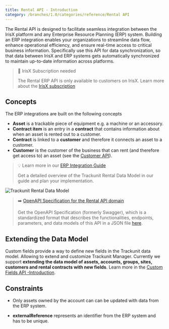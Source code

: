 ```yaml
---
title: Rental API - Introduction
category: /branches/1.0/categories/reference/Rental API
---
```


The Rental API is designed to facilitate seamless integration between the IrisX platform and any Enterprise Resource Planning (ERP) system. Building an ERP integration enables your organizations to streamline data flow, enhance operational efficiency, and ensure real-time access to critical business information. Specifically use this API for data synchronization, so that data between IrisX and ERP systems gets automatically synchronized to maintain up-to-date information across platforms.

> 📘 IrisX Subscription needed
>
> The Rental ERP API is only available to customers on IrisX. Learn more about the [IrisX subscription](https://developers.trackunit.com/docs/irisx-overview)

## Concepts

The ERP integrations are built on the following concepts

- **Asset** is a trackable piece of equipment e.g. a machine or an accessory.
- **Contract item** is an entry in a **contract** that contains information about when an asset is rented out to a customer.
- **Contract** is linked to a **customer** and therefore it connects an asset to a customer.
- **Customer** is the customer of the business that can rent (and therefore get access to) an asset (see the [Customer API](https://developers.trackunit.com/reference/customers-api-intro)).

> 💡 Learn more in our [ERP Integration Guide](https://developers.trackunit.com/docs/custom-erp-integration-guide)
>
> Get a detailed overview of the Trackunit Rental Data Model in our guide and plan your implementation.

![Trackunit Rental Data Model](https://cdn.statically.io/gh/trackunit/developer-hub/master/guides/integrations-connectors/erp-rental-data-model.png)

> ➡️ [OpenAPI Specification for the Rental API domain](https://developers.trackunit.com/openapi/rental-api.json)
>
> Get the OpenAPI Specification (formerly Swagger), which is a standardized format that describes the functionalities, endpoints, parameters, and data models of this API in a JSON file [here](https://developers.trackunit.com/openapi/rental-api.json).

## Extending the Data Model

Custom fields provide a way to define new fields in the Trackunit data model. Allowing to extend and customize Trackunit Manager. Currently we support **extending the data model of assets, accounts, groups, sites, customers and rental contracts with new fields**.
Learn more in the [Custom Fields API -Introduction](https://developers.trackunit.com/reference/custom-field-intro#define-your-own-custom-fields).

## Constraints

- Only assets owned by the account can can be updated with data from the ERP system.

- **externalReference** represents an identifier from the ERP system and has to be unique.
